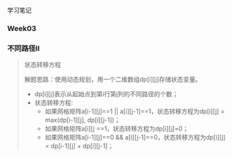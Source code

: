 学习笔记

### Week03

### 不同路径II

> 状态转移方程
>
> 解题思路：使用动态规划，用一个二维数组dp[i][j]存储状态变量。
>
> - dp[i][j]表示从起始点到第i行第j列的不同路径的个数；
> - 状态转移方程:
> 	- 如果网格矩阵a[i-1][j]==1 || a[i][j-1]==1，状态转移方程为dp[i][j] = max(dp[i-1][j], dp[i][j-1])；
> 	- 如果网格矩阵a[i][j ==1，状态转移方程为dp[i][j]=0；
> 	- 如果网格矩阵a[i-1][j]==0 && a[i][j-1]==0，状态转移方程为dp[i][j] = dp[i-1][j] + dp[i][j-1]；

